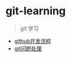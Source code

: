 # git-learning

> git 学习

+ [github开发流程](./github-develop-flow.md)
+ [git问题处理](./git-questions-handle.md)
